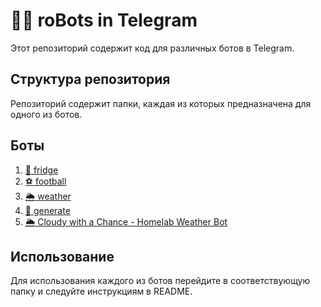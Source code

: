 # :robot::speech_balloon: roBots in Telegram

Этот репозиторий содержит код для различных ботов в Telegram.

## Структура репозитория

Репозиторий содержит папки, каждая из которых предназначена для одного из ботов.

## Боты

1. [:baguette_bread: fridge](fridge/README.md)
2. [:soccer: football](football/README.md)
3. [:sun_behind_rain_cloud: weather](weather/README.md)
4. [:twisted_rightwards_arrows: generate](generate/README.md)
5. [:sun_behind_rain_cloud: Cloudy with a Chance - Homelab Weather Bot](homelab-weather/README.md)

## Использование

Для использования каждого из ботов перейдите в соответствующую папку и следуйте инструкциям в README.
